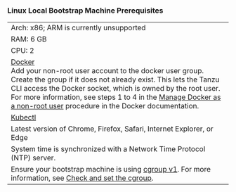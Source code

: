 ### Linux Local Bootstrap Machine Prerequisites
||
|:--- |
|Arch: x86; ARM is currently unsupported|
|RAM: 6 GB|
|CPU: 2|
|[Docker](https://docs.docker.com/engine/install/) <BR> Add your non-root user account to the docker user group. Create the group if it does not already exist. This lets the Tanzu CLI access the Docker socket, which is owned by the root user. For more information, see steps 1 to 4 in the [Manage Docker as a non-root user](https://docs.docker.com/engine/install/linux-postinstall/#manage-docker-as-a-non-root-user) procedure in the Docker documentation.|
|[Kubectl](https://kubernetes.io/docs/tasks/tools/install-kubectl-linux/) |
|Latest version of Chrome, Firefox, Safari, Internet Explorer, or  Edge|
|System time is synchronized with a Network Time Protocol (NTP) server.|
|Ensure your bootstrap machine is using [cgroup v1](https://man7.org/linux/man-pages/man7/cgroups.7.html). For more information, see [Check and set the cgroup](../support-matrix/#check-and-set-the-cgroup).|

